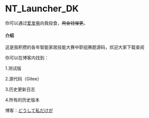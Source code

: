 # NT_Launcher_DK
你可以通过[爱发电](https://afdian.net/@naiyouhuameitang)向我投食，<del>用金钱催更</del>。
#### 介绍
这是我积攒的各年智能家居技能大赛中职组赛题源码，欢迎大家下载查阅

你可以在博客内找到：

1.测试版

2.源代码（Gitee）

3.历史更新日志

4.所有的历史版本

博客：[どうして私だけが](https://naiyouhuameitang.club/)